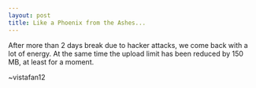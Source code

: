 ```yaml
---
layout: post
title: Like a Phoenix from the Ashes...
---
```

After more than 2 days break due to hacker attacks, we come back with a lot of energy. 
At the same time the upload limit has been reduced by 150 MB, at least for a moment.

~vistafan12
